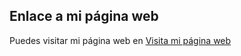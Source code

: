 ## Enlace a mi página web

Puedes visitar mi página web en <a href="https://cachimbot.github.io/emil_0/" target="_blank">Visita mi página web</a>


